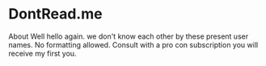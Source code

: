 # DontRead.me
About 
Well hello again. we don't know each other by these present user names. No formatting allowed. Consult with a pro con subscription you will receive my first you. 
